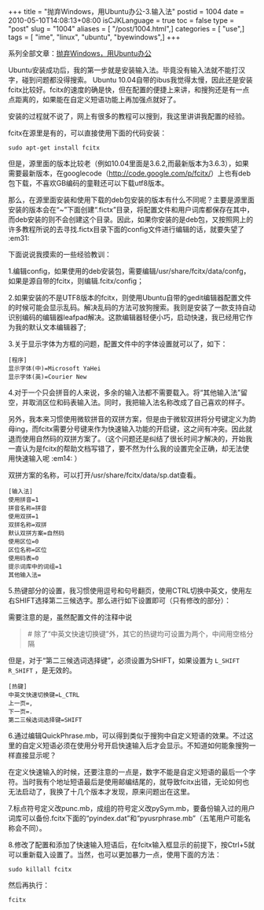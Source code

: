 +++
title = "抛弃Windows，用Ubuntu办公-3.输入法"
postid = 1004
date = 2010-05-10T14:08:13+08:00
isCJKLanguage = true
toc = false
type = "post"
slug = "1004"
aliases = [ "/post/1004.html",]
categories = [ "use",]
tags = [ "ime", "linux", "ubuntu", "byewindows",]
+++


系列全部文章：[抛弃Windows，用Ubuntu办公](https://blog.zengrong.net/tag/byewindows/)

Ubuntu安装成功后，我的第一步就是安装输入法。毕竟没有输入法就不能打汉字，碰到问题都没得搜索。 Ubuntu 10.04自带的ibus我觉得太慢，因此还是安装fcitx比较好。fcitx的速度的确是快，但在配置的便捷上来讲，和搜狗还是有一点点距离的，如果能在自定义短语功能上再加强点就好了。  

安装的过程就不说了，网上有很多的教程可以搜到，我这里讲讲我配置的经验。  
<!--more-->  

fcitx在源里是有的，可以直接使用下面的代码安装：

```
sudo apt-get install fcitx
```

但是，源里面的版本比较老（例如10.04里面是3.6.2,而最新版本为3.6.3），如果需要最新版本，在googlecode（<http://code.google.com/p/fcitx/>）上也有deb包下载，不喜欢GB编码的童鞋还可以下载utf8版本。  

那么，在源里面安装和使用下载的deb包安装的版本有什么不同呢？主要是源里面安装的版本会在“\~”下面创建“.fictx”目录，将配置文件和用户词库都保存在其中，而deb安装的则不会创建这个目录。因此，如果你安装的是deb包，又按照网上的许多教程所说的去寻找.fictx目录下面的config文件进行编辑的话，就要失望了 :em31:  

下面说说我摸索的一些经验教训：  

1.编辑config，如果使用的deb安装包，需要编辑/usr/share/fcitx/data/confg，如果是源自带的fcitx，则编辑.fcitx/config；  

2.如果安装的不是UTF8版本的fcitx，则使用Ubuntu自带的gedit编辑器配置文件的时候可能会显示乱码。解决乱码的方法可放狗搜索。我则是安装了一款支持自动识别编码的编辑器leafpad解决。这款编辑器轻便小巧，启动快速，我已经用它作为我的默认文本编辑器了;  

3.关于显示字体为方框的问题，配置文件中的字体设置就可以了，如下：

    [程序]
    显示字体(中)=Microsoft YaHei
    显示字体(英)=Courier New

4.对于一个只会拼音的人来说，多余的输入法都不需要载入。将“其他输入法”留空，并取消区位和码表输入法。同时，我把输入法名称改成了自己喜欢的样子。  

另外，我本来习惯使用微软拼音的双拼方案，但是由于微软双拼将分号键定义为韵母ing，而fcitx需要分号键来作为快速输入功能的开启键，这之间有冲突。因此就退而使用自然码的双拼方案了。（这个问题还是纠结了很长时间才解决的，开始我一直认为是fcitx的帮助文档写错了，要不然为什么我的设置完全正确，却无法使用快速输入呢 :em14: ）  

双拼方案的名称，可以打开/usr/share/fcitx/data/sp.dat查看。

    [输入法]
    使用拼音=1
    拼音名称=拼音
    使用双拼=1
    双拼名称=双拼
    默认双拼方案=自然码
    使用区位=0
    区位名称=区位
    使用码表=0
    提示词库中的词组=1
    其他输入法=

5.热键部分的设置，我习惯使用逗号和句号翻页，使用CTRL切换中英文，使用左右SHIFT选择第二三候选字。那么进行如下设置即可（只有修改的部分）：  

需要注意的是，虽然配置文件的注释中说

> \# 除了“中英文快速切换键”外，其它的热键均可设置为两个，中间用空格分隔

但是，对于“第二三候选词选择键”，必须设置为SHIFT，如果设置为 `L_SHIFT R_SHIFT` ，是无效的。

    [热键]
    中英文快速切换键=L_CTRL
    上一页=,
    下一页=.
    第二三候选词选择键=SHIFT

6.通过编辑QuickPhrase.mb，可以得到类似于搜狗中自定义短语的效果。不过这里的自定义短语必须在使用分号开启快速输入后才会显示。不知道如何能象搜狗一样直接显示呢？  

在定义快速输入的时候，还要注意的一点是，数字不能是自定义短语的最后一个字符。当时我有个地址短语最后是使用邮编结尾的，就导致fcitx出错，无论如何也无法启动了，我换了十几个版本才发现，原来问题出在这里。  

7.标点符号定义改punc.mb，成组的符号定义改pySym.mb，要备份输入过的用户词库可以备份.fcitx下面的“pyindex.dat”和“pyusrphrase.mb”（五笔用户可能名称会不同）。  

8.修改了配置和添加了快速输入短语后，在fcitx输入框显示的前提下，按Ctrl+5就可以重新载入设置了。当然，也可以更加暴力一点，使用下面的方法：

    sudo killall fcitx

然后再执行：

    fcitx
